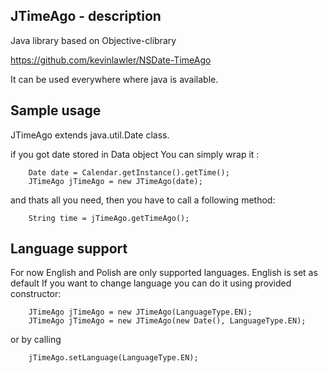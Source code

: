 ## JTimeAgo - description

Java library based on Objective-clibrary 

https://github.com/kevinlawler/NSDate-TimeAgo

It can be used everywhere where java is available. 

## Sample usage

JTimeAgo extends java.util.Date class.

if you got date stored in Data object You can simply wrap it :

        Date date = Calendar.getInstance().getTime();
        JTimeAgo jTimeAgo = new JTimeAgo(date);

and thats all you need, then you have to call a following method:  

        String time = jTimeAgo.getTimeAgo(); 



## Language support 


For now English and Polish are only supported languages. 
English is set as default
If you want to change language you can do it using provided constructor: 

        JTimeAgo jTimeAgo = new JTimeAgo(LanguageType.EN);
        JTimeAgo jTimeAgo = new JTimeAgo(new Date(), LanguageType.EN); 

or by calling 

        jTimeAgo.setLanguage(LanguageType.EN);